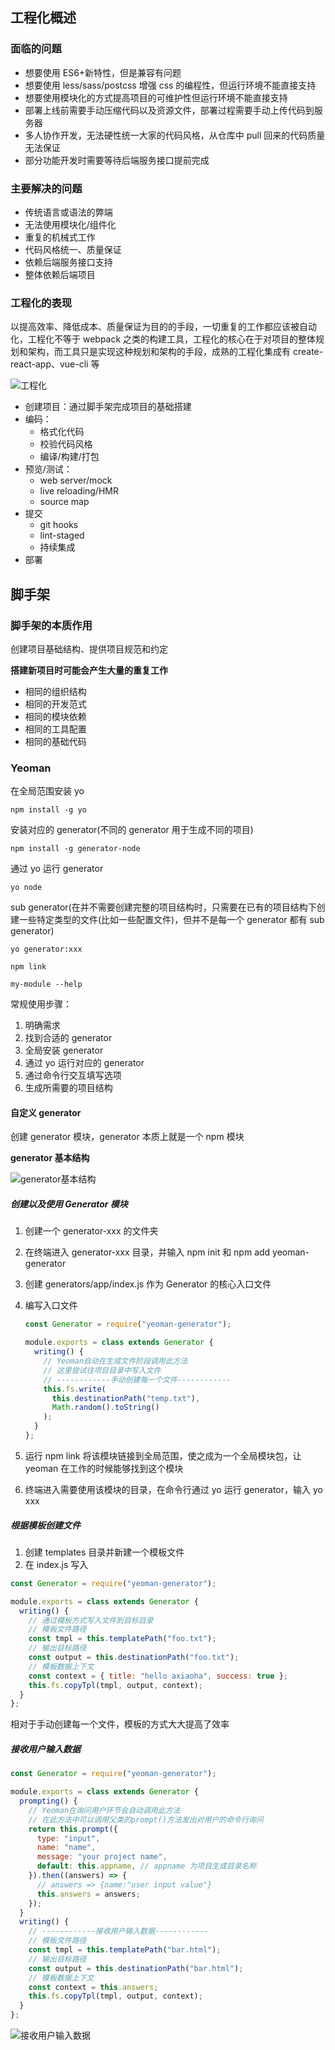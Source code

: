 ## 工程化概述

### 面临的问题

- 想要使用 ES6+新特性，但是兼容有问题
- 想要使用 less/sass/postcss 增强 css 的编程性，但运行环境不能直接支持
- 想要使用模块化的方式提高项目的可维护性但运行环境不能直接支持
- 部署上线前需要手动压缩代码以及资源文件，部署过程需要手动上传代码到服务器
- 多人协作开发，无法硬性统一大家的代码风格，从仓库中 pull 回来的代码质量无法保证
- 部分功能开发时需要等待后端服务接口提前完成

### 主要解决的问题

- 传统语言或语法的弊端
- 无法使用模块化/组件化
- 重复的机械式工作
- 代码风格统一、质量保证
- 依赖后端服务接口支持
- 整体依赖后端项目

### 工程化的表现

以提高效率、降低成本、质量保证为目的的手段，一切重复的工作都应该被自动化，工程化不等于 webpack 之类的构建工具，工程化的核心在于对项目的整体规划和架构，而工具只是实现这种规划和架构的手段，成熟的工程化集成有 create-react-app、vue-cli 等

![工程化](./img/工程化.png)

- 创建项目：通过脚手架完成项目的基础搭建
- 编码：
  - 格式化代码
  - 校验代码风格
  - 编译/构建/打包
- 预览/测试：
  - web server/mock
  - live reloading/HMR
  - source map
- 提交
  - git hooks
  - lint-staged
  - 持续集成
- 部署

## 脚手架

### 脚手架的本质作用

创建项目基础结构、提供项目规范和约定

**搭建新项目时可能会产生大量的重复工作**

- 相同的组织结构
- 相同的开发范式
- 相同的模块依赖
- 相同的工具配置
- 相同的基础代码

### Yeoman

在全局范围安装 yo

```
npm install -g yo
```

安装对应的 generator(不同的 generator 用于生成不同的项目)

```
npm install -g generator-node
```

通过 yo 运行 generator

```
yo node
```

sub generator(在并不需要创建完整的项目结构时，只需要在已有的项目结构下创建一些特定类型的文件(比如一些配置文件)，但并不是每一个 generator 都有 sub generator)

```
yo generator:xxx
```

```
npm link
```

```
my-module --help
```

常规使用步骤：

1. 明确需求
2. 找到合适的 generator
3. 全局安装 generator
4. 通过 yo 运行对应的 generator
5. 通过命令行交互填写选项
6. 生成所需要的项目结构

#### 自定义 generator

创建 generator 模块，generator 本质上就是一个 npm 模块

**generator 基本结构**

![generator基本结构](./img/generator基本结构.png)

##### 创建以及使用 Generator 模块

1. 创建一个 generator-xxx 的文件夹

2. 在终端进入 generator-xxx 目录，并输入 npm init 和 npm add yeoman-generator

3. 创建 generators/app/index.js 作为 Generator 的核心入口文件

4. 编写入口文件

   ```js
   const Generator = require("yeoman-generator");

   module.exports = class extends Generator {
     writing() {
       // Yeoman自动在生成文件阶段调用此方法
       // 这里尝试往项目目录中写入文件
       // ------------手动创建每一个文件------------
       this.fs.write(
         this.destinationPath("temp.txt"),
         Math.random().toString()
       );
     }
   };
   ```

5. 运行 npm link 将该模块链接到全局范围，使之成为一个全局模块包，让 yeoman 在工作的时候能够找到这个模块

6. 终端进入需要使用该模块的目录，在命令行通过 yo 运行 generator，输入 yo xxx

##### 根据模板创建文件

1. 创建 templates 目录并新建一个模板文件
2. 在 index.js 写入

```js
const Generator = require("yeoman-generator");

module.exports = class extends Generator {
  writing() {
    // 通过模板方式写入文件到目标目录
    // 模板文件路径
    const tmpl = this.templatePath("foo.txt");
    // 输出目标路径
    const output = this.destinationPath("foo.txt");
    // 模板数据上下文
    const context = { title: "hello axiaoha", success: true };
    this.fs.copyTpl(tmpl, output, context);
  }
};
```

相对于手动创建每一个文件，模板的方式大大提高了效率

##### 接收用户输入数据

```js
const Generator = require("yeoman-generator");

module.exports = class extends Generator {
  prompting() {
    // Yeoman在询问用户环节会自动调用此方法
    // 在此方法中可以调用父类的prompt()方法发出对用户的命令行询问
    return this.prompt({
      type: "input",
      name: "name",
      message: "your project name",
      default: this.appname, // appname 为项目生成目录名称
    }).then((answers) => {
      // answers => {name:"user input value"}
      this.answers = answers;
    });
  }
  writing() {
    // ------------接收用户输入数据------------
    // 模板文件路径
    const tmpl = this.templatePath("bar.html");
    // 输出目标路径
    const output = this.destinationPath("bar.html");
    // 模板数据上下文
    const context = this.answers;
    this.fs.copyTpl(tmpl, output, context);
  }
};
```

![接收用户输入数据](./img/接收用户输入数据.png)

